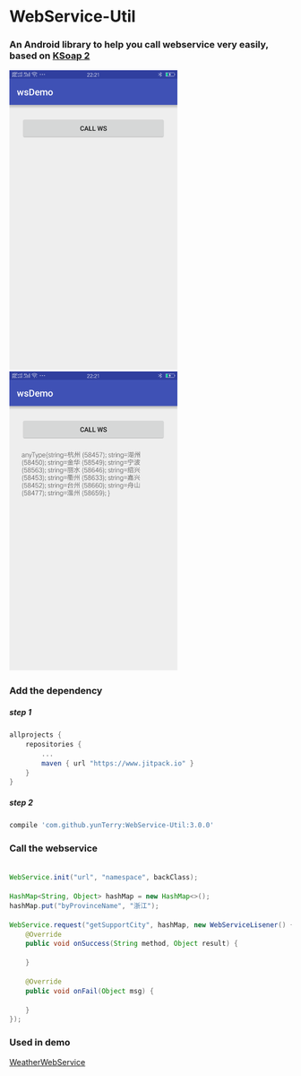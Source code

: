 # WebService-Util

### An Android library to help you call webservice very easily, based on [KSoap 2](http://kobjects.org/ksoap2/index.html)

<img src="pic/1.png" width = "300" />
<img src="pic/2.png" width = "300" />

### Add the dependency

##### step 1
```gradle
allprojects {
	repositories {
		...
		maven { url "https://www.jitpack.io" }
	}
}
```
##### step 2
```gradle
compile 'com.github.yunTerry:WebService-Util:3.0.0'
```

### Call the webservice

```java

WebService.init("url", "namespace", backClass);

HashMap<String, Object> hashMap = new HashMap<>();
hashMap.put("byProvinceName", "浙江");

WebService.request("getSupportCity", hashMap, new WebServiceLisener() {
    @Override
    public void onSuccess(String method, Object result) {

    }

    @Override
    public void onFail(Object msg) {

    }
});

```
### Used in demo

[WeatherWebService](http://www.webxml.com.cn/WebServices/WeatherWebService.asmx)

